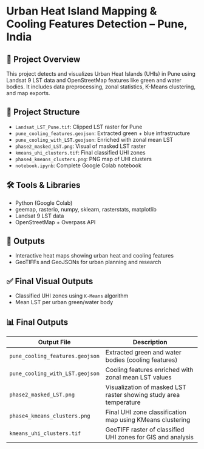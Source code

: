 # Urban Heat Island Mapping & Cooling Features Detection – Pune, India

## 📌 Project Overview
This project detects and visualizes Urban Heat Islands (UHIs) in Pune using Landsat 9 LST data and OpenStreetMap features like green and water bodies. It includes data preprocessing, zonal statistics, K-Means clustering, and map exports.

## 📂 Project Structure
- `Landsat_LST_Pune.tif`: Clipped LST raster for Pune
- `pune_cooling_features.geojson`: Extracted green + blue infrastructure
- `pune_cooling_with_LST.geojson`: Enriched with zonal mean LST
- `phase2_masked_LST.png`: Visual of masked LST raster
- `kmeans_uhi_clusters.tif`: Final classified UHI zones
- `phase4_kmeans_clusters.png`: PNG map of UHI clusters
- `notebook.ipynb`: Complete Google Colab notebook

## 🛠️ Tools & Libraries
- Python (Google Colab)
- geemap, rasterio, numpy, sklearn, rasterstats, matplotlib
- Landsat 9 LST data
- OpenStreetMap + Overpass API

## 🌱 Outputs
- Interactive heat maps showing urban heat and cooling features
- GeoTIFFs and GeoJSONs for urban planning and research

## ✅ Final Visual Outputs
- Classified UHI zones using `K-Means` algorithm
- Mean LST per urban green/water body

## 📊 Final Outputs

| Output File                     | Description                                  |
| ------------------------------ | -------------------------------------------- |
| `pune_cooling_features.geojson` | Extracted green and water bodies (cooling features) |
| `pune_cooling_with_LST.geojson` | Cooling features enriched with zonal mean LST values |
| `phase2_masked_LST.png`         | Visualization of masked LST raster showing study area temperature |
| `phase4_kmeans_clusters.png`    | Final UHI zone classification map using KMeans clustering |
| `kmeans_uhi_clusters.tif`       | GeoTIFF raster of classified UHI zones for GIS and analysis |

